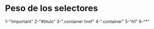 # Peso de los selectores
1-"!important"
2-"#titulo"
3-".container href"
4-".container"
5-"h1" 
6-"*"



  
